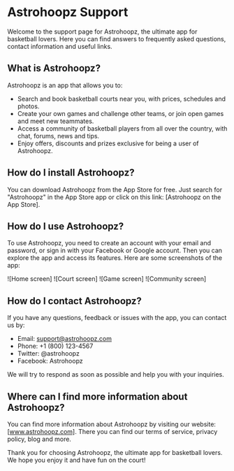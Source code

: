 # Astrohoopz Support

Welcome to the support page for Astrohoopz, the ultimate app for basketball lovers. Here you can find answers to frequently asked questions, contact information and useful links.

## What is Astrohoopz?

Astrohoopz is an app that allows you to:

- Search and book basketball courts near you, with prices, schedules and photos.
- Create your own games and challenge other teams, or join open games and meet new teammates.
- Access a community of basketball players from all over the country, with chat, forums, news and tips.
- Enjoy offers, discounts and prizes exclusive for being a user of Astrohoopz.

## How do I install Astrohoopz?

You can download Astrohoopz from the App Store for free. Just search for "Astrohoopz" in the App Store app or click on this link: [Astrohoopz on the App Store].

## How do I use Astrohoopz?

To use Astrohoopz, you need to create an account with your email and password, or sign in with your Facebook or Google account. Then you can explore the app and access its features. Here are some screenshots of the app:

![Home screen]
![Court screen]
![Game screen]
![Community screen]

## How do I contact Astrohoopz?

If you have any questions, feedback or issues with the app, you can contact us by:

- Email: support@astrohoopz.com
- Phone: +1 (800) 123-4567
- Twitter: @astrohoopz
- Facebook: Astrohoopz

We will try to respond as soon as possible and help you with your inquiries.

## Where can I find more information about Astrohoopz?

You can find more information about Astrohoopz by visiting our website: [www.astrohoopz.com]. There you can find our terms of service, privacy policy, blog and more.

Thank you for choosing Astrohoopz, the ultimate app for basketball lovers. We hope you enjoy it and have fun on the court!
